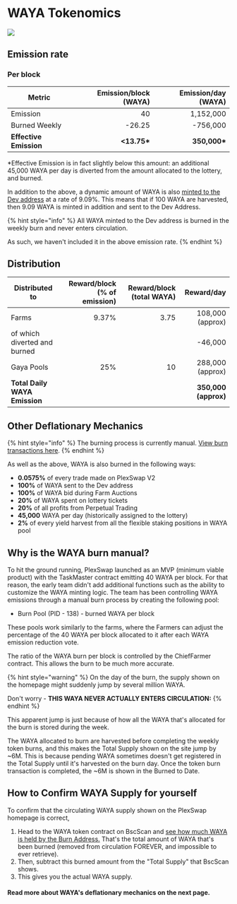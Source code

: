 # WAYA Tokenomics

![](../../.gitbook/assets/220628-en.png)

## **Emission rate** <a href="#emission-rate" id="emission-rate"></a>

### **Per block**

| **Metric**             | **Emission/block (WAYA)** | **Emission/day (WAYA)** |
| ---------------------- | ------------------------: | ----------------------: |
| Emission               |                        40 |               1,152,000 |
| Burned Weekly          |                    -26.25 |                -756,000 |
| **Effective Emission** |              **<13.75\*** |           **350,000\*** |

\*Effective Emission is in fact slightly below this amount: an additional 45,000 WAYA per day is diverted from the amount allocated to the lottery, and burned.

In addition to the above, a dynamic amount of WAYA is also [minted to the Dev address](https://bscscan.com/address/0xceba60280fb0ecd9a5a26a1552b90944770a4a0e#tokentxns) at a rate of 9.09%. This means that if 100 WAYA are harvested, then 9.09 WAYA is minted in addition and sent to the Dev Address.

{% hint style="info" %}
All WAYA minted to the Dev address is burned in the weekly burn and never enters circulation.&#x20;

As such, we haven't included it in the above emission rate.
{% endhint %}

## Distribution <a href="#distribution" id="distribution"></a>

| Distributed to                | Reward/block (% of emission) | Reward/block (total WAYA) |           Reward/day |
| ----------------------------- | ---------------------------: | ------------------------: | -------------------: |
| Farms              |                        9.37% |                      3.75 |     108,000 (approx) |
| of which diverted and burned  |                              |                           |              -46,000 |
| Gaya Pools                   |                          25% |                        10 |     288,000 (approx) |
| **Total Daily WAYA Emission** |                              |                           | **350,000 (approx)** |

## **Other Deflationary Mechanics** <a href="#other-deflationary-mechanics" id="other-deflationary-mechanics"></a>

{% hint style="info" %}
The burning process is currently manual. [View burn transactions here](https://bscscan.com/token/0x0e09fabb73bd3ade0a17ecc321fd13a19e81ce82?a=0x000000000000000000000000000000000000dead).
{% endhint %}

As well as the above, WAYA is also burned in the following ways:

* **0.0575%** of every trade made on PlexSwap V2
* **100%** of WAYA sent to the Dev address
* **100%** of WAYA bid during Farm Auctions
* **20%** of WAYA spent on lottery tickets
* **20%** of all profits from Perpetual Trading
* **45,000** WAYA per day (historically assigned to the lottery)
* **2%** of every yield harvest from all the flexible staking positions in WAYA pool

## Why is the WAYA burn manual?

To hit the ground running, PlexSwap launched as an MVP (minimum viable product) with the TaskMaster contract emitting 40 WAYA per block. For that reason, the early team didn't add additional functions such as the ability to customize the WAYA minting logic. The team has been controlling WAYA emissions through a manual burn process by creating the following pool:

* Burn Pool (PID - 138) - burned WAYA per block

These pools work similarly to the farms, where the Farmers can adjust the percentage of the 40 WAYA per block allocated to it after each WAYA emission reduction vote.

The ratio of the WAYA burn per block is controlled by the ChiefFarmer contract. This allows the burn to be much more accurate.

{% hint style="warning" %}
On the day of the burn, the supply shown on the homepage might suddenly jump by several million WAYA.&#x20;

Don't worry - **THIS WAYA NEVER ACTUALLY ENTERS CIRCULATION:**
{% endhint %}

This apparent jump is just because of how all the WAYA that's allocated for the burn is stored during the week.&#x20;

The WAYA allocated to burn are harvested before completing the weekly token burns, and this makes the Total Supply shown on the site jump by \~6M. This is because pending WAYA sometimes doesn't get registered in the Total Supply until it's harvested on the burn day. Once the token burn transaction is completed, the \~6M is shown in the Burned to Date.&#x20;

## How to Confirm WAYA Supply for yourself

To confirm that the circulating WAYA supply shown on the PlexSwap homepage is correct,&#x20;

1. Head to the WAYA token contract on BscScan and [see how much WAYA is held by the Burn Address.](https://bscscan.com/token/0x0e09fabb73bd3ade0a17ecc321fd13a19e81ce82#balances) That's the total amount of WAYA that's been burned (removed from circulation FOREVER, and impossible to ever retrieve).
2. Then, subtract this burned amount from the "Total Supply" that BscScan shows.
3. This gives you the actual WAYA supply.



#### **Read more about WAYA's deflationary mechanics on the next page.** <a href="#read-more-about-wayas-deflationary-mechanics-on-the-next-page" id="read-more-about-wayas-deflationary-mechanics-on-the-next-page"></a>
